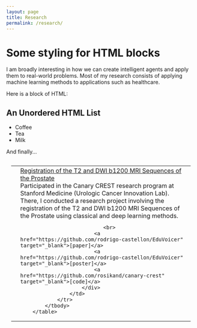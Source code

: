 ```yaml
---
layout: page
title: Research
permalink: /research/
---
```


# Some styling for HTML blocks 
<head>
    <link rel="stylesheet" type="text/css" href="https://maxcdn.bootstrapcdn.com/bootstrap/3.2.0/css/bootstrap.min.css"/>
    <link rel="stylesheet" type="text/css" href="styles/index.css">
    <link rel="stylesheet" href="styles/mvp.css">
    <link rel="stylesheet" href="https://maxcdn.bootstrapcdn.com/font-awesome/4.4.0/css/font-awesome.min.css">
</head>

I am broadly interesting in how we can create intelligent agents and apply them to real-world problems. Most of my research consists of applying machine learning methods to applications such as healthcare. 

Here is a block of HTML: 

<h2>An Unordered HTML List</h2>

<ul>
  <li>Coffee</li>
  <li>Tea</li>
  <li>Milk</li>
</ul> 


And finally... 


<table style="padding: 10pt">
                <tbody>
                    <tr>
                    <td>
                        <div>
                            <a class="thumbnail pub_img" href="https://devpost.com/software/eduvoicer" target="_blank">
                                <img src="images/c.png" alt="">
                            </a>
                        </div>
                    </td>
                    <td>
                        <div>
                            <a href="https://devpost.com/software/eduvoicer" target="_blank"> 
                                Registration of the T2 and DWI b1200 MRI Sequences of the Prostate</a><br>
                                Participated in the Canary CREST research program at Stanford Medicine (Urologic Cancer Innovation Lab). There, I conducted a research project involving the registration of the T2 and DWI b1200 MRI Sequences of the Prostate using classical and deep learning methods. 
                               
                               <br>
                            <a href="https://github.com/rodrigo-castellon/EduVoicer" target="_blank">[paper]</a> 
                            <a href="https://github.com/rodrigo-castellon/EduVoicer" target="_blank">[poster]</a> 
                            <a href="https://github.com/rosikand/canary-crest" target="_blank">[code]</a>
                        </div>
                    </td>
                </tr>
            </tbody>
        </table> 